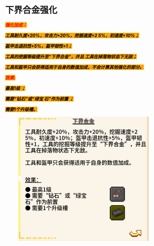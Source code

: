 # 下界合金强化

_<mark style="color:red;background-color:orange;">**强化加成：**</mark>_

_<mark style="background-color:orange;">**工具耐久度+20%，攻击力+20%，挖据速度+2 5%，初速度+10%；**</mark>_

_<mark style="background-color:orange;">**盔甲击退抗性+5%，盔甲韧性+1；**</mark>_

_<mark style="background-color:orange;">**工具的挖掘等级提升至“下界合金”，并且 工具在掉落物状态下无敌；**</mark>_&#x20;

_<mark style="background-color:orange;">**工具和盔甲只会获得适用于自身的数值加成，不会计算其他强化的部分。**</mark>_

_<mark style="color:red;background-color:orange;">**效果:**</mark>_&#x20;

_<mark style="background-color:orange;">**最高1级 ；**</mark>_

_<mark style="background-color:orange;">**需要“钻石”或“绿宝 石”作为前置 ；**</mark>_

_<mark style="background-color:orange;">**需要1个升级槽。**</mark>_

<figure><img src="../../../.gitbook/assets/屏幕截图 2025-03-03 211650.png" alt=""><figcaption></figcaption></figure>
